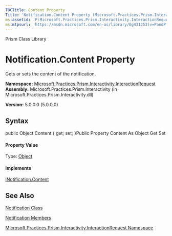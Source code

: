 ```yaml
---
TOCTitle: Content Property
Title: 'Notification.Content Property (Microsoft.Practices.Prism.Interactivity.InteractionRequest)'
ms:assetid: 'P:Microsoft.Practices.Prism.Interactivity.InteractionRequest.Notification.Content'
ms:mtpsurl: 'https://msdn.microsoft.com/en-us/library/Gg431253(v=PandP.50)'
---
```


Prism Class Library

Notification.Content Property
=================================

Gets or sets the content of the notification.

**Namespace:** [Microsoft.Practices.Prism.Interactivity.InteractionRequest](https://msdn.microsoft.com/n:microsoft.practices.prism.interactivity.interactionrequest)
**Assembly:** Microsoft.Practices.Prism.Interactivity (in Microsoft.Practices.Prism.Interactivity.dll)

**Version:** 5.0.0.0 (5.0.0.0)

## Syntax


<span id="syntaxToggle"></span>public Object Content { get; set; }Public Property Content As Object Get Set
#### Property Value

Type: [Object](http://msdn2.microsoft.com/en-us/library/e5kfa45b)
#### Implements

[INotification.Content](https://msdn.microsoft.com/p:microsoft.practices.prism.interactivity.interactionrequest.inotification.content)

See Also
--------


[Notification Class](https://msdn.microsoft.com/t:microsoft.practices.prism.interactivity.interactionrequest.notification)

[Notification Members](https://msdn.microsoft.com/allmembers.t:microsoft.practices.prism.interactivity.interactionrequest.notification)

[Microsoft.Practices.Prism.Interactivity.InteractionRequest Namespace](https://msdn.microsoft.com/n:microsoft.practices.prism.interactivity.interactionrequest)
